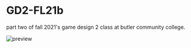 # GD2-FL21b
part two of fall 2021's game design 2 class at butler community college.

![preview](/promo/Forest.png)
